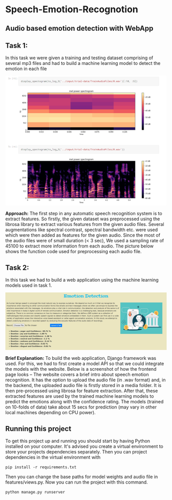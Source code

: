 # Speech-Emotion-Recognotion
## Audio based emotion detection with WebApp

## Task 1:
In this task we were given a training and testing dataset comprising of several mp3 files and had to build a machine learning model to detect the emotion in each file

![Alt text](screenshots/1.png?raw=true "task1")

**Approach:**
The first step in any automatic speech recognition system is to extract features. So firstly, the given dataset was preprocessed using the librosa library to extract various features from the given audio files. Several augmentations like spectral contrast, spectral bandwidth etc. were used which were then added as features for the given audio. Since the most of the audio files were of small duration (< 3 sec), We used a sampling rate of 45100 to extract more information from each audio. The picture below shows the function code used for preprocessing each audio file.

## Task 2:
In this task we had to build a web application using the machine learning models used in task 1.

![Alt text](screenshots/2.jpg?raw=true "task2")

**Brief Explanation:**
To build the web application, Django framework was used. For this, we had to first create a model API so that we could integrate the models with the website. Below is a screenshot of how the frontend page looks –
The website covers a brief intro about speech emotion recognition. It has the option to upload the audio file (in .wav format) and, in the backend, the uploaded audio file is firstly stored in a media folder. It is then pre-processed using librosa for feature extraction. After that, these extracted features are used by the trained machine learning models to predict the emotions along with the confidence rating. The models (trained on 10-folds of data) take about 15 secs for prediction (may vary in other local machines depending on CPU power).

## Running this project
To get this project up and running you should start by having Python installed on your computer. It's advised you create a virtual environment to store your projects dependencies separately. 
Then you can project dependencies in the virtual environment with 
```
pip install -r requirements.txt
```
Then you can change the base paths for model weights and audio file in features/views.py.
Now you can run the project with this command.
```
python manage.py runserver
```
